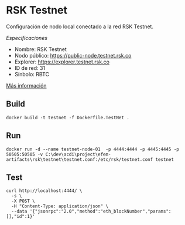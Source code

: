 # RSK Testnet

Configuración de nodo local conectado a la red RSK Testnet.

*Especificaciones*

- Nombre: RSK Testnet
- Nodo público: https://public-node.testnet.rsk.co
- Explorer: https://explorer.testnet.rsk.co
- ID de red: 31
- Sínbolo: RBTC

[Más información](https://developers.rsk.co/rsk/node/install/docker)

## Build

```
docker build -t testnet -f Dockerfile.TestNet .
```

## Run

```
docker run -d --name testnet-node-01  -p 4444:4444 -p 4445:4445 -p 50505:50505 -v C:\dev\acdi\project\efem-artifacts\rsk\testnet\testnet.conf:/etc/rsk/testnet.conf testnet
```

## Test

```
curl http://localhost:4444/ \
  -s \
  -X POST \
  -H "Content-Type: application/json" \
  --data '{"jsonrpc":"2.0","method":"eth_blockNumber","params":[],"id":1}'
```

